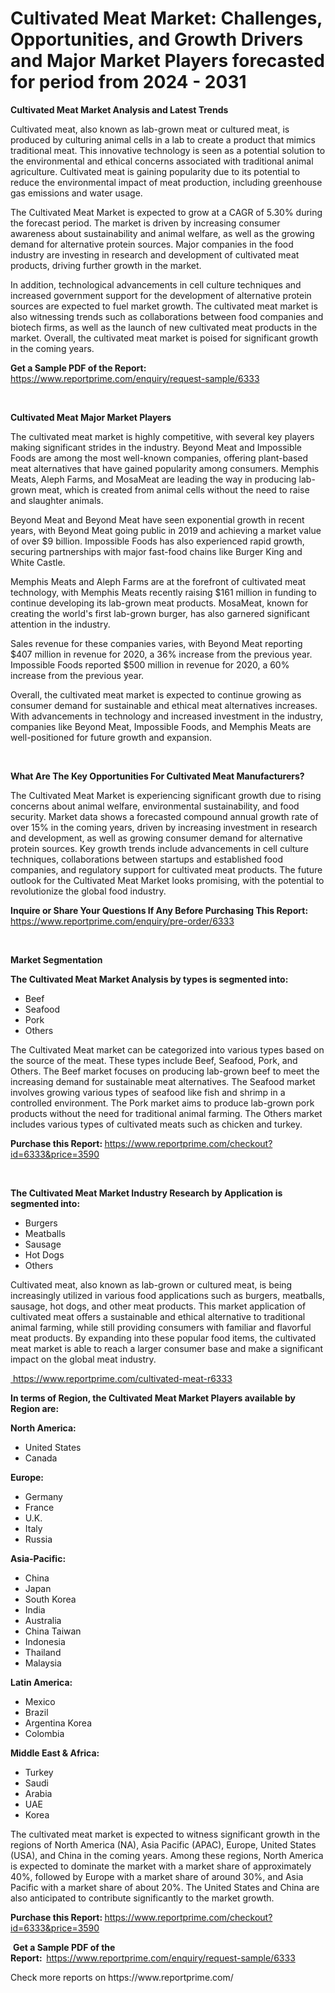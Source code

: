 <p><h1>Cultivated Meat Market: Challenges, Opportunities, and Growth Drivers and Major Market Players forecasted for period from 2024 - 2031</h1></p><p><strong>Cultivated Meat Market Analysis and Latest Trends</strong></p>
<p><p>Cultivated meat, also known as lab-grown meat or cultured meat, is produced by culturing animal cells in a lab to create a product that mimics traditional meat. This innovative technology is seen as a potential solution to the environmental and ethical concerns associated with traditional animal agriculture. Cultivated meat is gaining popularity due to its potential to reduce the environmental impact of meat production, including greenhouse gas emissions and water usage.</p><p>The Cultivated Meat Market is expected to grow at a CAGR of 5.30% during the forecast period. The market is driven by increasing consumer awareness about sustainability and animal welfare, as well as the growing demand for alternative protein sources. Major companies in the food industry are investing in research and development of cultivated meat products, driving further growth in the market.</p><p>In addition, technological advancements in cell culture techniques and increased government support for the development of alternative protein sources are expected to fuel market growth. The cultivated meat market is also witnessing trends such as collaborations between food companies and biotech firms, as well as the launch of new cultivated meat products in the market. Overall, the cultivated meat market is poised for significant growth in the coming years.</p></p>
<p><strong>Get a Sample PDF of the Report:&nbsp;</strong> <a href="https://www.reportprime.com/enquiry/request-sample/6333">https://www.reportprime.com/enquiry/request-sample/6333</a></p>
<p>&nbsp;</p>
<p><strong>Cultivated Meat Major Market Players</strong></p>
<p><p>The cultivated meat market is highly competitive, with several key players making significant strides in the industry. Beyond Meat and Impossible Foods are among the most well-known companies, offering plant-based meat alternatives that have gained popularity among consumers. Memphis Meats, Aleph Farms, and MosaMeat are leading the way in producing lab-grown meat, which is created from animal cells without the need to raise and slaughter animals.</p><p>Beyond Meat and Beyond Meat have seen exponential growth in recent years, with Beyond Meat going public in 2019 and achieving a market value of over $9 billion. Impossible Foods has also experienced rapid growth, securing partnerships with major fast-food chains like Burger King and White Castle.</p><p>Memphis Meats and Aleph Farms are at the forefront of cultivated meat technology, with Memphis Meats recently raising $161 million in funding to continue developing its lab-grown meat products. MosaMeat, known for creating the world's first lab-grown burger, has also garnered significant attention in the industry.</p><p>Sales revenue for these companies varies, with Beyond Meat reporting $407 million in revenue for 2020, a 36% increase from the previous year. Impossible Foods reported $500 million in revenue for 2020, a 60% increase from the previous year.</p><p>Overall, the cultivated meat market is expected to continue growing as consumer demand for sustainable and ethical meat alternatives increases. With advancements in technology and increased investment in the industry, companies like Beyond Meat, Impossible Foods, and Memphis Meats are well-positioned for future growth and expansion.</p></p>
<p>&nbsp;</p>
<p><strong>What Are The Key Opportunities For Cultivated Meat Manufacturers?</strong></p>
<p><p>The Cultivated Meat Market is experiencing significant growth due to rising concerns about animal welfare, environmental sustainability, and food security. Market data shows a forecasted compound annual growth rate of over 15% in the coming years, driven by increasing investment in research and development, as well as growing consumer demand for alternative protein sources. Key growth trends include advancements in cell culture techniques, collaborations between startups and established food companies, and regulatory support for cultivated meat products. The future outlook for the Cultivated Meat Market looks promising, with the potential to revolutionize the global food industry.</p></p>
<p><strong>Inquire or Share Your Questions If Any Before Purchasing This Report:</strong> <a href="https://www.reportprime.com/enquiry/pre-order/6333">https://www.reportprime.com/enquiry/pre-order/6333</a></p>
<p>&nbsp;</p>
<p><strong>Market Segmentation</strong></p>
<p><strong>The Cultivated Meat Market Analysis by types is segmented into:</strong></p>
<p><ul><li>Beef</li><li>Seafood</li><li>Pork</li><li>Others</li></ul></p>
<p><p>The Cultivated Meat market can be categorized into various types based on the source of the meat. These types include Beef, Seafood, Pork, and Others. The Beef market focuses on producing lab-grown beef to meet the increasing demand for sustainable meat alternatives. The Seafood market involves growing various types of seafood like fish and shrimp in a controlled environment. The Pork market aims to produce lab-grown pork products without the need for traditional animal farming. The Others market includes various types of cultivated meats such as chicken and turkey.</p></p>
<p><strong>Purchase this Report:&nbsp;</strong><a href="https://www.reportprime.com/checkout?id=6333&price=3590">https://www.reportprime.com/checkout?id=6333&price=3590</a></p>
<p>&nbsp;</p>
<p><strong>The Cultivated Meat Market Industry Research by Application is segmented into:</strong></p>
<p><ul><li>Burgers</li><li>Meatballs</li><li>Sausage</li><li>Hot Dogs</li><li>Others</li></ul></p>
<p><p>Cultivated meat, also known as lab-grown or cultured meat, is being increasingly utilized in various food applications such as burgers, meatballs, sausage, hot dogs, and other meat products. This market application of cultivated meat offers a sustainable and ethical alternative to traditional animal farming, while still providing consumers with familiar and flavorful meat products. By expanding into these popular food items, the cultivated meat market is able to reach a larger consumer base and make a significant impact on the global meat industry.</p></p>
<p><a href="https://www.reportprime.com/cultivated-meat-r6333">&nbsp;https://www.reportprime.com/cultivated-meat-r6333</a></p>
<p><strong>In terms of Region, the Cultivated Meat Market Players available by Region are:</strong></p>
<p>
    <p> <strong> North America: </strong>
        <ul>
            <li>United States</li>
            <li>Canada</li>
        </ul>
        </p> 
    <p> <strong> Europe: </strong>
        <ul>
            <li>Germany</li>
            <li>France</li>
            <li>U.K.</li>
            <li>Italy</li>
            <li>Russia</li>
        </ul>
        </p> 
    <p> <strong> Asia-Pacific: </strong>
        <ul>
            <li>China</li>
            <li>Japan</li>
            <li>South Korea</li>
            <li>India</li>
            <li>Australia</li>
            <li>China Taiwan</li>
            <li>Indonesia</li>
            <li>Thailand</li>
            <li>Malaysia</li>
        </ul>
        </p> 
    <p> <strong> Latin America: </strong>
        <ul>
            <li>Mexico</li>
            <li>Brazil</li>
            <li>Argentina Korea</li>
            <li>Colombia</li>
        </ul>
        </p> 
    <p> <strong> Middle East & Africa: </strong>
        <ul>
            <li>Turkey</li>
            <li>Saudi</li>
            <li>Arabia</li>
            <li>UAE</li>
            <li>Korea</li>
        </ul>
    </p>
    </p>
<p><p>The cultivated meat market is expected to witness significant growth in the regions of North America (NA), Asia Pacific (APAC), Europe, United States (USA), and China in the coming years. Among these regions, North America is expected to dominate the market with a market share of approximately 40%, followed by Europe with a market share of around 30%, and Asia Pacific with a market share of about 20%. The United States and China are also anticipated to contribute significantly to the market growth.</p></p>
<p><strong>Purchase this Report: </strong><a href="https://www.reportprime.com/checkout?id=6333&price=3590">https://www.reportprime.com/checkout?id=6333&price=3590</a></p>
<p>&nbsp;<strong>Get a Sample PDF of the Report:&nbsp;&nbsp;</strong><a href="https://www.reportprime.com/enquiry/request-sample/6333">https://www.reportprime.com/enquiry/request-sample/6333</a></p>
<p><strong></strong></p>
<p>Check more reports on https://www.reportprime.com/</p>